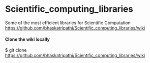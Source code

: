 # Scientific_computing_libraries
Some of the most efficient libraries for Scientific Computation 
https://github.com/bhaskatripathi/Scientific_computing_libraries/wiki

#### Clone the wiki locally
$ git clone https://github.com/bhaskatripathi/Scientific_computing_libraries/wiki

